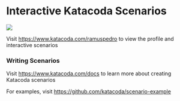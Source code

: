 # Interactive Katacoda Scenarios

[![](http://shields.katacoda.com/katacoda/ramuspedro/count.svg)](https://www.katacoda.com/ramuspedro "Get your profile on Katacoda.com")

Visit https://www.katacoda.com/ramuspedro to view the profile and interactive scenarios

### Writing Scenarios
Visit https://www.katacoda.com/docs to learn more about creating Katacoda scenarios

For examples, visit https://github.com/katacoda/scenario-example
